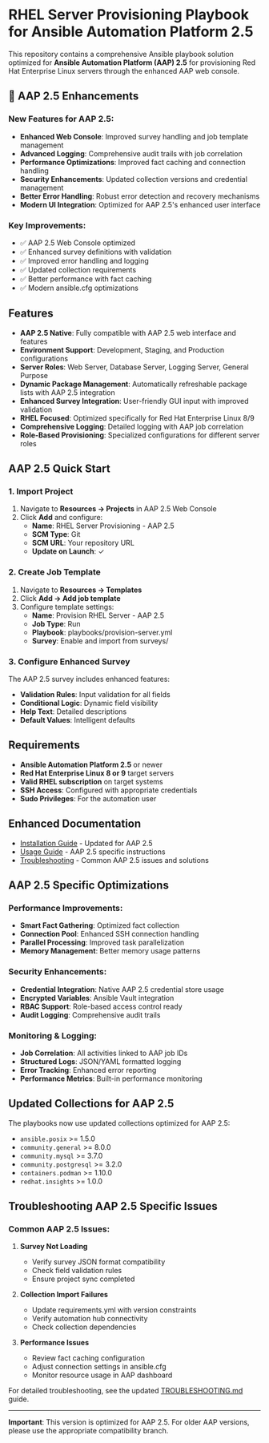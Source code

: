 # RHEL Server Provisioning Playbook for Ansible Automation Platform 2.5

This repository contains a comprehensive Ansible playbook solution optimized for **Ansible Automation Platform (AAP) 2.5** for provisioning Red Hat Enterprise Linux servers through the enhanced AAP web console.

## 🚀 AAP 2.5 Enhancements

### New Features for AAP 2.5:
- **Enhanced Web Console**: Improved survey handling and job template management
- **Advanced Logging**: Comprehensive audit trails with job correlation
- **Performance Optimizations**: Improved fact caching and connection handling
- **Security Enhancements**: Updated collection versions and credential management
- **Better Error Handling**: Robust error detection and recovery mechanisms
- **Modern UI Integration**: Optimized for AAP 2.5's enhanced user interface

### Key Improvements:
- ✅ AAP 2.5 Web Console optimized
- ✅ Enhanced survey definitions with validation
- ✅ Improved error handling and logging
- ✅ Updated collection requirements
- ✅ Better performance with fact caching
- ✅ Modern ansible.cfg optimizations

## Features

- **AAP 2.5 Native**: Fully compatible with AAP 2.5 web interface and features
- **Environment Support**: Development, Staging, and Production configurations
- **Server Roles**: Web Server, Database Server, Logging Server, General Purpose
- **Dynamic Package Management**: Automatically refreshable package lists with AAP 2.5 integration
- **Enhanced Survey Integration**: User-friendly GUI input with improved validation
- **RHEL Focused**: Optimized specifically for Red Hat Enterprise Linux 8/9
- **Comprehensive Logging**: Detailed logging with AAP job correlation
- **Role-Based Provisioning**: Specialized configurations for different server roles

## AAP 2.5 Quick Start

### 1. Import Project
1. Navigate to **Resources → Projects** in AAP 2.5 Web Console
2. Click **Add** and configure:
   - **Name**: RHEL Server Provisioning - AAP 2.5
   - **SCM Type**: Git
   - **SCM URL**: Your repository URL
   - **Update on Launch**: ✓

### 2. Create Job Template  
1. Navigate to **Resources → Templates**
2. Click **Add → Add job template**
3. Configure template settings:
   - **Name**: Provision RHEL Server - AAP 2.5
   - **Job Type**: Run
   - **Playbook**: playbooks/provision-server.yml
   - **Survey**: Enable and import from surveys/

### 3. Configure Enhanced Survey
The AAP 2.5 survey includes enhanced features:
- **Validation Rules**: Input validation for all fields
- **Conditional Logic**: Dynamic field visibility
- **Help Text**: Detailed descriptions
- **Default Values**: Intelligent defaults

## Requirements

- **Ansible Automation Platform 2.5** or newer
- **Red Hat Enterprise Linux 8 or 9** target servers
- **Valid RHEL subscription** on target systems
- **SSH Access**: Configured with appropriate credentials
- **Sudo Privileges**: For the automation user

## Enhanced Documentation

- [Installation Guide](docs/INSTALLATION.md) - Updated for AAP 2.5
- [Usage Guide](docs/USAGE.md) - AAP 2.5 specific instructions  
- [Troubleshooting](docs/TROUBLESHOOTING.md) - Common AAP 2.5 issues and solutions

## AAP 2.5 Specific Optimizations

### Performance Improvements:
- **Smart Fact Gathering**: Optimized fact collection
- **Connection Pool**: Enhanced SSH connection handling
- **Parallel Processing**: Improved task parallelization
- **Memory Management**: Better memory usage patterns

### Security Enhancements:
- **Credential Integration**: Native AAP 2.5 credential store usage
- **Encrypted Variables**: Ansible Vault integration
- **RBAC Support**: Role-based access control ready
- **Audit Logging**: Comprehensive audit trails

### Monitoring & Logging:
- **Job Correlation**: All activities linked to AAP job IDs
- **Structured Logs**: JSON/YAML formatted logging
- **Error Tracking**: Enhanced error reporting
- **Performance Metrics**: Built-in performance monitoring

## Updated Collections for AAP 2.5

The playbooks now use updated collections optimized for AAP 2.5:
- `ansible.posix` >= 1.5.0
- `community.general` >= 8.0.0  
- `community.mysql` >= 3.7.0
- `community.postgresql` >= 3.2.0
- `containers.podman` >= 1.10.0
- `redhat.insights` >= 1.0.0

## Troubleshooting AAP 2.5 Specific Issues

### Common AAP 2.5 Issues:

1. **Survey Not Loading**
   - Verify survey JSON format compatibility
   - Check field validation rules
   - Ensure project sync completed

2. **Collection Import Failures**
   - Update requirements.yml with version constraints
   - Verify automation hub connectivity
   - Check collection dependencies

3. **Performance Issues**
   - Review fact caching configuration
   - Adjust connection settings in ansible.cfg
   - Monitor resource usage in AAP dashboard

For detailed troubleshooting, see the updated [TROUBLESHOOTING.md](docs/TROUBLESHOOTING.md) guide.

---

**Important**: This version is optimized for AAP 2.5. For older AAP versions, please use the appropriate compatibility branch.